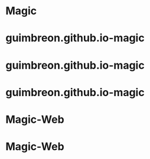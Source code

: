 # Magic
# guimbreon.github.io-magic
# guimbreon.github.io-magic
# guimbreon.github.io-magic
# Magic-Web
# Magic-Web
